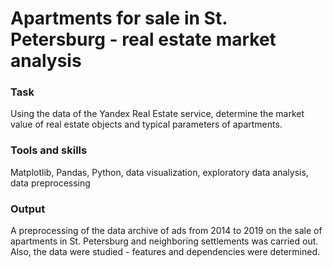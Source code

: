 # Apartments for sale in St. Petersburg - real estate market analysis

### Task
Using the data of the Yandex Real Estate service, determine the market value of real estate objects and typical parameters of apartments.

### Tools and skills
Matplotlib, Pandas, Python, data visualization, exploratory data analysis, data preprocessing

### Output
A preprocessing of the data archive of ads from 2014 to 2019 on the sale of apartments in St. Petersburg and neighboring settlements was carried out. Also, the data were studied - features and dependencies were determined.